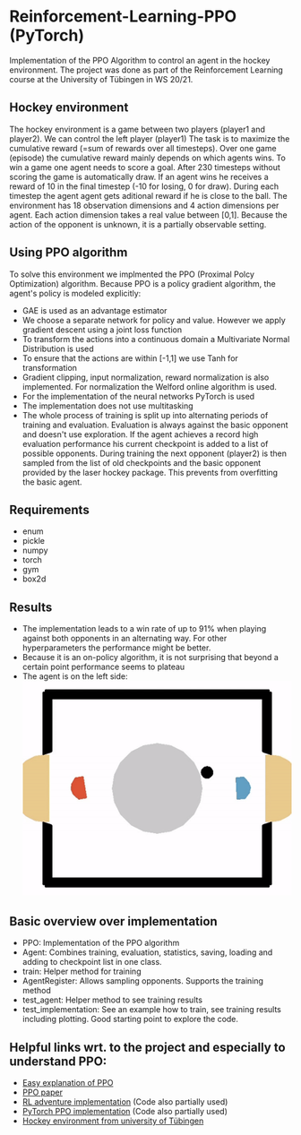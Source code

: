 # Reinforcement-Learning-PPO (PyTorch)
Implementation of the PPO Algorithm  to control an agent in the hockey environment.
The project was done as part of the Reinforcement Learning course at the University of Tübingen in WS 20/21.

## Hockey environment
The hockey environment is a game between two players (player1 and player2). We can control the left player (player1)
The task is to maximize the cumulative reward (=sum of  rewards over all timesteps).
Over one game (episode) the cumulative reward mainly depends on which agents wins.
To win a game one agent needs to score a goal. After 230 timesteps without scoring the game is automatically draw.
If an agent wins he receives a reward of 10 in the final timestep (-10 for losing, 0 for draw).
During each timestep the agent agent gets aditional reward if he is close to the ball.
The environment has 18 observation dimensions and 4 action dimensions per agent.
Each action dimension takes a real value between [0,1].
Because the action of the opponent is unknown, it is a partially observable setting.

## Using PPO algorithm
To solve this environment we implmented the PPO (Proximal Polcy Optimization) algorithm.
Because PPO is a policy gradient algorithm, the agent's policy is modeled explicitly:
* GAE is used as an advantage estimator
* We choose a separate network for policy and value. However we apply gradient descent using a joint loss function
* To transform the actions into a continuous domain a Multivariate Normal Distribution is used
* To ensure that the actions are within [-1,1] we use Tanh for transformation
* Gradient clipping, input normalization, reward normalization is also implemented. For normalization the Welford online algorithm is used.
* For the implementation of the neural networks PyTorch is used
* The implementation does not use multitasking
* The whole process of training is split up into alternating periods of training and evaluation. Evaluation is always against the basic opponent and doesn't use exploration. If the agent achieves a record high evaluation performance his current checkpoint is added to a list of possible opponents. During training the next opponent (player2) is then sampled from the list of old checkpoints and the basic opponent provided by the laser hockey package. This prevents from overfitting the basic agent.

## Requirements
* enum
* pickle
* numpy
* torch
* gym
* box2d

## Results
* The implementation leads to a win rate of up to 91% when playing against both opponents in an alternating way. For other hyperparameters the performance might be better. 
* Because it is an on-policy algorithm, it is not surprising that beyond a certain point performance seems to plateau
* The agent is on the left side: <br/>
![](agent_in_action.gif) 

## Basic overview over implementation
* PPO: Implementation of the PPO algorithm
* Agent: Combines training, evaluation, statistics, saving, loading and adding to checkpoint list in one class.
* train: Helper method for training
* AgentRegister: Allows sampling opponents. Supports the training method
* test_agent: Helper method to see training results
* test_implementation: See an example how to train, see training results including plotting. Good starting point to explore the code.

## Helpful links wrt. to the project and especially to understand PPO:
* [Easy explanation of PPO](https://www.youtube.com/watch?v=5P7I-xPq8u8&t=1046s)
* [PPO paper](https://arxiv.org/abs/1707.06347)
* [RL adventure implementation](https://github.com/higgsfield/RL-Adventure-2) (Code also partially used)
* [PyTorch PPO implementation](https://github.com/nikhilbarhate99/PPO-PyTorch) (Code also partially used)
* [Hockey environment from university of Tübingen](https://github.com/martius-lab/laser-hockey-env)

